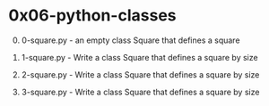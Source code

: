 # 0x06-python-classes

0. 0-square.py - an empty class Square that defines a square

1. 1-square.py - Write a class Square that defines a square by size

2. 2-square.py - Write a class Square that defines a square by size

3. 3-square.py - Write a class Square that defines a square by size
